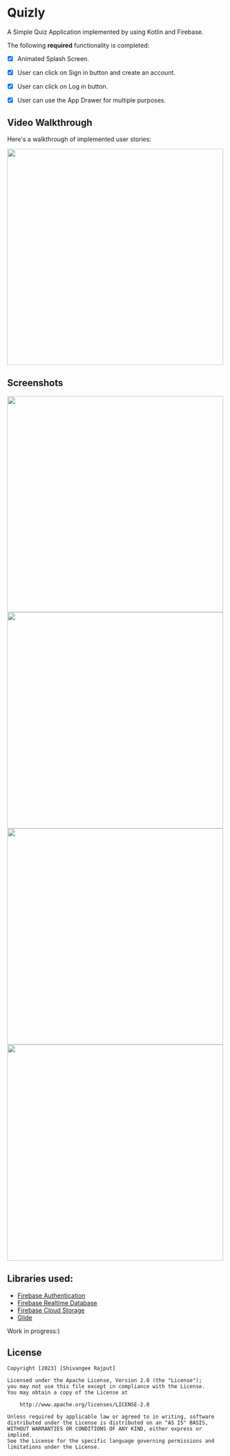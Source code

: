 # Quizly
A Simple Quiz Application implemented by using Kotlin and Firebase.

The following **required** functionality is completed:

* [x] Animated Splash Screen. 
* [x] User can click on Sign in button and create an account.
* [x] User can  click on Log in button.
* [x] User can use the App Drawer for multiple purposes.


## Video Walkthrough

Here's a walkthrough of implemented user stories:


<img src="https://user-images.githubusercontent.com/100294737/224552725-6d2af58c-9354-4cf2-9802-1605bd2aefa4.gif" height="500">

## Screenshots
<p>
<img src="https://user-images.githubusercontent.com/100294737/224552813-9cf47d48-cb5e-4a0a-8093-e5eaf36d3147.jpg" height="500">
<img src="https://user-images.githubusercontent.com/100294737/224552819-4ef60d2f-7f2f-4c6c-be64-c05dbb737f7e.jpg" height="500">
<img src="https://user-images.githubusercontent.com/100294737/224552821-31a1aeed-88ad-4917-bd8a-4e0993d195de.jpg" height="500" >
 <img src="https://user-images.githubusercontent.com/100294737/224715660-50cbb42a-b742-43a7-8b10-db1527a0efdb.jpg" height="500" >

<p>
    
## Libraries used:
*   [Firebase Authentication](https://firebase.google.com/docs/auth/)
*   [Firebase Realtime Database](https://firebase.google.com/docs/database/)
*   [Firebase Cloud Storage](https://firebase.google.com/docs/storage/)
*   [Glide](https://github.com/bumptech/glide/)

 Work in progress:)

## License

    Copyright [2023] [Shivangee Rajput]

    Licensed under the Apache License, Version 2.0 (the "License");
    you may not use this file except in compliance with the License.
    You may obtain a copy of the License at

        http://www.apache.org/licenses/LICENSE-2.0

    Unless required by applicable law or agreed to in writing, software
    distributed under the License is distributed on an "AS IS" BASIS,
    WITHOUT WARRANTIES OR CONDITIONS OF ANY KIND, either express or implied.
    See the License for the specific language governing permissions and
    limitations under the License.
